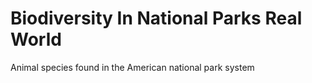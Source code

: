 # Biodiversity In National Parks Real World
 Animal species found in the American national park system
